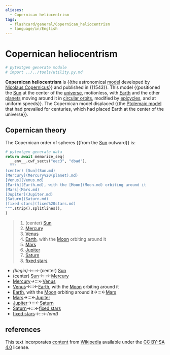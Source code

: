 ```yaml
---
aliases:
  - Copernican heliocentrism
tags:
  - flashcard/general/Copernican_heliocentrism
  - language/in/English
---
```


# Copernican heliocentrism

```Python
# pytextgen generate module
# import ../../tools/utility.py.md
```

__Copernican heliocentrism__ is {{the astronomical [model](scientific%20modelling.md) developed by [Nicolaus Copernicus](Nicolaus%20Copernicus.md)}} and published in {{1543}}. This model {{positioned the [Sun](Sun.md) at the center of the [universe](universe.md), motionless, with [Earth](Earth.md) and the other [planets](planet.md) moving around it in [circular orbits](circular%20orbit.md), modified by [epicycles](deferent%20and%20epicycle.md), and at uniform speeds}}. The Copernican model displaced {{the [Ptolemaic model](geocentric%20model.md#Ptolemaic%20model) that had prevailed for centuries, which had placed Earth at the center of the universe}}. <!--SR:!2024-06-30,4,270!2024-06-30,3,250!2024-06-29,3,250!2024-06-29,3,250-->

## Copernican theory

The Copernican order of spheres {{from the [Sun](Sun.md) outward}} is: <!--SR:!2024-06-30,4,270-->

```Python
# pytextgen generate data
return await memorize_seq(
  __env__.cwf_sects("eec3", "dbad"),
  """
(center) [Sun](Sun.md)
[Mercury](Mercury%20(planet).md)
[Venus](Venus.md)
[Earth](Earth.md), with the [Moon](Moon.md) orbiting around it
[Mars](Mars.md)
[Jupiter](Jupiter.md)
[Saturn](Saturn.md)
[fixed stars](fixed%20stars.md)
""".strip().splitlines(),
)
```

<!--pytextgen generate section="eec3"--><!-- The following content is generated at 2024-06-25T18:12:43.051056+08:00. Any edits will be overridden! -->

> 1. (center) [Sun](Sun.md)
> 2. [Mercury](Mercury%20(planet).md)
> 3. [Venus](Venus.md)
> 4. [Earth](Earth.md), with the [Moon](Moon.md) orbiting around it
> 5. [Mars](Mars.md)
> 6. [Jupiter](Jupiter.md)
> 7. [Saturn](Saturn.md)
> 8. [fixed stars](fixed%20stars.md)

<!--/pytextgen-->

<!--pytextgen generate section="dbad"--><!-- The following content is generated at 2024-06-25T18:12:42.995238+08:00. Any edits will be overridden! -->

- _(begin)_→:::←(center) [Sun](Sun.md) <!--SR:!2024-06-30,4,270!2024-06-29,3,250-->
- (center) [Sun](Sun.md)→:::←[Mercury](Mercury%20(planet).md) <!--SR:!2024-06-30,4,270!2024-06-30,4,270-->
- [Mercury](Mercury%20(planet).md)→:::←[Venus](Venus.md) <!--SR:!2024-06-30,4,270!2024-06-29,3,250-->
- [Venus](Venus.md)→:::←[Earth](Earth.md), with the [Moon](Moon.md) orbiting around it <!--SR:!2024-06-30,4,270!2024-06-30,4,270-->
- [Earth](Earth.md), with the [Moon](Moon.md) orbiting around it→:::←[Mars](Mars.md) <!--SR:!2024-06-30,4,270!2024-06-29,3,250-->
- [Mars](Mars.md)→:::←[Jupiter](Jupiter.md) <!--SR:!2024-06-30,4,270!2024-06-30,4,270-->
- [Jupiter](Jupiter.md)→:::←[Saturn](Saturn.md) <!--SR:!2024-06-29,3,250!2024-06-30,4,270-->
- [Saturn](Saturn.md)→:::←[fixed stars](fixed%20stars.md) <!--SR:!2024-06-30,4,270!2024-06-30,4,270-->
- [fixed stars](fixed%20stars.md)→:::←_(end)_ <!--SR:!2024-06-30,4,270!2024-06-30,4,270-->

<!--/pytextgen-->

## references

This text incorporates [content](https://en.wikipedia.org/wiki/Copernican_heliocentrism) from [Wikipedia](Wikipedia.md) available under the [CC BY-SA 4.0](https://creativecommons.org/licenses/by-sa/4.0/) license.
